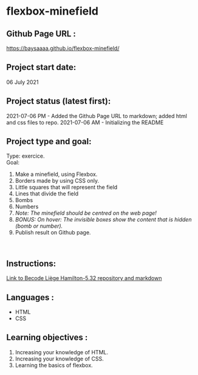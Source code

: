 # flexbox-minefield
## Github Page URL :
https://baysaaaa.github.io/flexbox-minefield/

## Project start date:
06 July 2021

## Project status (latest first):
2021-07-06 PM - Added the Github Page URL to markdown; added html and css files to repo.
2021-07-06 AM - Initializing the README

## Project type and goal:
Type: exercice.
<br>
Goal:<br>
1. Make a minefield, using Flexbox. 
1. Borders made by using CSS only.
1. Little squares that will represent the field
1. Lines that divide the field
1. Bombs
1. Numbers
1. *Note: The minefield should be centred on the web page!*
2. *BONUS: On hover: The invisible boxes show the content that is hidden (bomb or number).*
3. Publish result on Github page.
<br>

## Instructions: 
[Link to Becode Liège Hamilton-5.32 repository and markdown](https://github.com/becodeorg/LIE-Hamilton-5.32/tree/master/01-main-course/01-the-field/04-html-css/02-css/02-flex)

## Languages :
+ HTML
+ CSS

## Learning objectives :
1. Increasing your knowledge of HTML.
1. Increasing your knowledge of CSS.
1. Learning the basics of flexbox.
